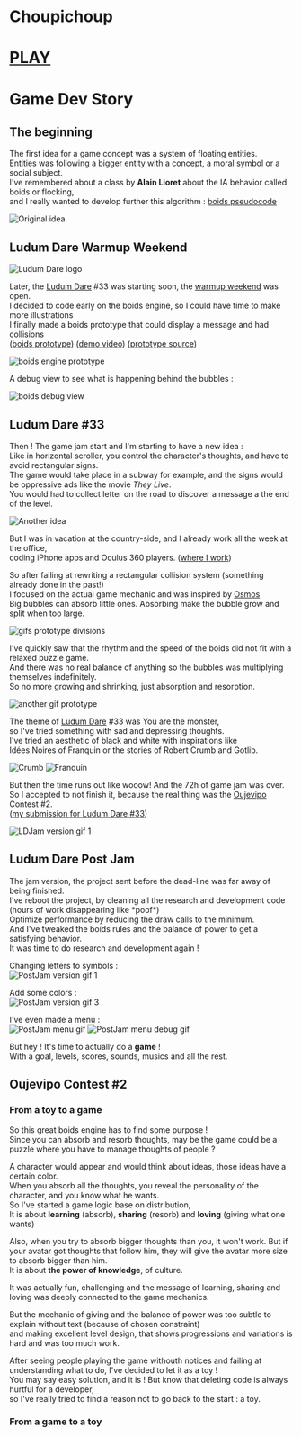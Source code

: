 # Choupichoup
# [PLAY]  
# Game Dev Story

## The beginning

The first idea for a game concept was a system of floating entities.  
Entities was following a bigger entity with a concept, a moral symbol or a social subject.  
I've remembered about a class by **Alain Lioret** about the IA behavior called boids or flocking,  
and I really wanted to develop further this algorithm : [boids pseudocode]

![Original idea][Original idea]

## Ludum Dare Warmup Weekend

![Ludum Dare logo][Ludum Dare logo]

Later, the [Ludum Dare] #33 was starting soon, the [warmup weekend] was open.  
I decided to code early on the boids engine, so I could have time to make more illustrations  
I finally made a boids prototype that could display a message and had collisions  
([boids prototype]) ([demo video]) ([prototype source])

![boids engine prototype][boids engine prototype]  

A debug view to see what is happening behind the bubbles :

![boids debug view][boids debug view]

## Ludum Dare #33

Then ! The game jam start and I'm starting to have a new idea :  
Like in horizontal scroller, you control the character's thoughts, and have to avoid rectangular signs.  
The game would take place in a subway for example, and the signs would be oppressive ads like the movie *They Live*.  
You would had to collect letter on the road to discover a message a the end of the level.

![Another idea][Another idea]

But I was in vacation at the country-side, and I already work all the week at the office,  
coding iPhone apps and Oculus 360 players. ([where I work])

So after failing at rewriting a rectangular collision system (something already done in the past!)  
I focused on the actual game mechanic and was inspired by [Osmos]  
Big bubbles can absorb little ones. Absorbing make the bubble grow and split when too large.  

![gifs prototype divisions][gifs prototype divisions]

I've quickly saw that the rhythm and the speed of the boids did not fit with a relaxed puzzle game.  
And there was no real balance of anything so the bubbles was multiplying themselves indefinitely.  
So no more growing and shrinking, just absorption and resorption.  

![another gif prototype][another gif prototype]

The theme of [Ludum Dare] #33 was You are the monster,  
so I've tried something with sad and depressing thoughts.  
I've tried an aesthetic of black and white with inspirations like  
Idées Noires of Franquin or the stories of Robert Crumb and Gotlib.  

![Crumb][Crumb] ![Franquin][Franquin]

But then the time runs out like wooow! And the 72h of game jam was over.  
So I accepted to not finish it, because the real thing was the [Oujevipo] Contest #2.  
([my submission for Ludum Dare #33])

![LDJam version gif 1][LDJam version gif 1]

## Ludum Dare Post Jam

The jam version, the project sent before the dead-line was far away of being finished.  
I've reboot the project, by cleaning all the research and development code (hours of work disappearing like \*poof\*)  
Optimize performance by reducing the draw calls to the minimum.  
And I've tweaked the boids rules and the balance of power to get a satisfying behavior.  
It was time to do research and development again !

Changing letters to symbols :  
![PostJam version gif 1][PostJam version gif 1]

Add some colors :  
![PostJam version gif 3][PostJam version gif 3]

I've even made a menu :  
![PostJam menu gif][PostJam menu gif] ![PostJam menu debug gif][PostJam menu debug gif]

But hey ! It's time to actually do a **game** !  
With a goal, levels, scores, sounds, musics and all the rest.

## Oujevipo Contest #2
### From a toy to a game

So this great boids engine has to find some purpose !  
Since you can absorb and resorb thoughts, may be the game could be a puzzle where you have to manage thoughts of people ?

A character would appear and would think about ideas, those ideas have a certain color.  
When you absorb all the thoughts, you reveal the personality of the character, and you know what he wants.  
So I've started a game logic base on distribution,  
It is about **learning** (absorb), **sharing** (resorb) and **loving** (giving what one wants)  

Also, when you try to absorb bigger thoughts than you, it won't work. But if your avatar got thoughts that follow him,
they will give the avatar more size to absorb bigger than him.  
It is about **the power of knowledge**, of culture.  

It was actually fun, challenging and the message of learning, sharing and loving was deeply connected to the game mechanics.

But the mechanic of giving and the balance of power was too subtle to explain without text (because of chosen constraint)  
and making excellent level design, that shows progressions and variations is hard and was too much work.

After seeing people playing the game withouth notices and failing at understanding what to do, I've decided to let it as a toy !  
You may say easy solution, and it is ! But know that deleting code is always hurtful for a developer,  
so I've really tried to find a reason not to go back to the start : a toy.

### From a game to a toy


[Ludum Dare]: <http://ludumdare.com/compo/about-ludum-dare/>
[warmup weekend]: <http://ludumdare.com/compo/2015/08/13/warmup-weekend-for-ludum-dare-33/>
[PLAY]: <http://leon.itch.io/choupichoup>
[boids pseudocode]: <http://www.kfish.org/boids/pseudocode.html>
[boids prototype]: <http://leon196.github.io/Boids/>
[demo video]: <https://youtu.be/s-yLMrPfK4c>
[prototype source]: <https://github.com/leon196/Choupichoup/tree/fbe9272b0a22967af8b4b49a69038714329f8fa2>
[where I work]: <http://www.dvmobile.fr/>
[Osmos]: <http://www.osmos-game.com/>
[my submission for Ludum Dare #33]: <http://ludumdare.com/compo/ludum-dare-33/?action=preview&uid=11872>
[Oujevipo]: <http://oujevipo.fr/>
[boids engine prototype]: https://raw.githubusercontent.com/leon196/Choupichoup/master/notes/letter.gif (boids engine prototype)
[boids engine prototype 2]: https://raw.githubusercontent.com/leon196/Choupichoup/master/notes/letter2.gif (boids engine prototype)
[boids debug view]: https://raw.githubusercontent.com/leon196/Choupichoup/master/notes/debugview.gif (boids debug view)
[Ludum Dare logo]: https://raw.githubusercontent.com/leon196/Choupichoup/master/notes/LDLogo2015.png (Ludum Dare)
[Original Idea]: https://raw.githubusercontent.com/leon196/Choupichoup/master/notes/originalIdea.jpg (Original idea)
[Another idea]: https://raw.githubusercontent.com/leon196/Choupichoup/master/notes/scroller.jpg (Another idea)
[gifs prototype divisions]: https://raw.githubusercontent.com/leon196/Choupichoup/master/notes/division.gif (Divisions)
[another gif prototype]: https://raw.githubusercontent.com/leon196/Choupichoup/master/notes/6d.gif (Another gif)
[Franquin]: https://raw.githubusercontent.com/leon196/Choupichoup/master/notes/idees_noires.gif (Franquin)
[Crumb]: https://raw.githubusercontent.com/leon196/Choupichoup/master/notes/kafka15.jpg (Robert Crumb)
[Gotlib]: https://raw.githubusercontent.com/leon196/Choupichoup/master/notes/Gotlib_Newton_Popart.jpg (Gotlib)
[LDJam version gif 1]: https://raw.githubusercontent.com/leon196/Choupichoup/master/notes/10d.gif (LDJam version gif 1)
[PostJam version gif 1]: https://raw.githubusercontent.com/leon196/Choupichoup/master/notes/16c.gif (PostJam version gif 1)
[PostJam version gif 2]: https://raw.githubusercontent.com/leon196/Choupichoup/master/notes/13.gif (PostJam version gif 2)
[PostJam version gif 3]: https://raw.githubusercontent.com/leon196/Choupichoup/master/notes/17.gif (PostJam version gif 3)
[PostJam menu gif]: https://raw.githubusercontent.com/leon196/Choupichoup/master/notes/18b.gif (PostJam menu gif)
[PostJam menu debug gif]: https://raw.githubusercontent.com/leon196/Choupichoup/master/notes/19.gif (PostJam menu debug gif)
